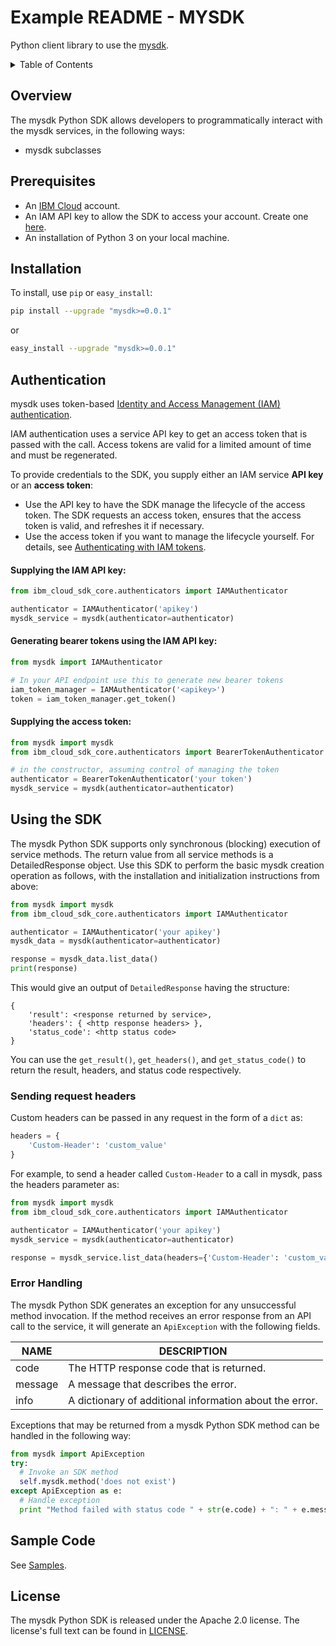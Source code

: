 # Example README - MYSDK

Python client library to use the [mysdk](mysdk-service-link-documention).

<details>
<summary>Table of Contents</summary>

* [Overview](#overview)
* [Prerequisites](#prerequisites)
* [Installation](#installation)
* [Authentication](#authentication)
* [Usage](#using-the-sdk)
* [Sample Code](#sample-code)
* [License](#license)

</details>

## Overview

The mysdk Python SDK allows developers to programmatically interact with the mysdk services, in the following ways:

* mysdk subclasses

## Prerequisites

[ibm-cloud-onboarding]: https://cloud.ibm.com/registration?target=%2Fdeveloper%2Fwatson&

* An [IBM Cloud][ibm-cloud-onboarding] account.
* An IAM API key to allow the SDK to access your account. Create one [here](https://cloud.ibm.com/iam/apikeys).
* An installation of Python 3 on your local machine.

## Installation

To install, use `pip` or `easy_install`:

```bash
pip install --upgrade "mysdk>=0.0.1"
```

or

```bash
easy_install --upgrade "mysdk>=0.0.1"
```

## Authentication

mysdk uses token-based [Identity and Access Management (IAM) authentication](https://cloud.ibm.com/docs/iam?topic=iam-getstarted).

IAM authentication uses a service API key to get an access token that is passed with the call.
Access tokens are valid for a limited amount of time and must be regenerated.

To provide credentials to the SDK, you supply either an IAM service **API key** or an **access token**:

- Use the API key to have the SDK manage the lifecycle of the access token. The SDK requests an access token, ensures that the access token is valid, and refreshes it if necessary.
- Use the access token if you want to manage the lifecycle yourself. For details, see [Authenticating with IAM tokens](https://cloud.ibm.com/docs/services/watson/getting-started-iam.html).


#### Supplying the IAM API key:

```python
from ibm_cloud_sdk_core.authenticators import IAMAuthenticator

authenticator = IAMAuthenticator('apikey')
mysdk_service = mysdk(authenticator=authenticator)
```

#### Generating bearer tokens using the IAM API key:

```python
from mysdk import IAMAuthenticator

# In your API endpoint use this to generate new bearer tokens
iam_token_manager = IAMAuthenticator('<apikey>')
token = iam_token_manager.get_token()
```

#### Supplying the access token:

```python
from mysdk import mysdk
from ibm_cloud_sdk_core.authenticators import BearerTokenAuthenticator

# in the constructor, assuming control of managing the token
authenticator = BearerTokenAuthenticator('your token')
mysdk_service = mysdk(authenticator=authenticator)
```

## Using the SDK

The mysdk Python SDK supports only synchronous (blocking) execution of service methods. The return value from all service methods is a DetailedResponse object. Use this SDK to perform the basic mysdk creation operation as follows, with the installation and initialization instructions from above:

```python
from mysdk import mysdk
from ibm_cloud_sdk_core.authenticators import IAMAuthenticator

authenticator = IAMAuthenticator('your apikey')
mysdk_data = mysdk(authenticator=authenticator)

response = mysdk_data.list_data()
print(response)
```

This would give an output of `DetailedResponse` having the structure:

```
{
    'result': <response returned by service>,
    'headers': { <http response headers> },
    'status_code': <http status code>
}
```

You can use the `get_result()`, `get_headers()`, and `get_status_code()` to return the result, headers, and status code respectively.

### Sending request headers

Custom headers can be passed in any request in the form of a `dict` as:
```python
headers = {
    'Custom-Header': 'custom_value'
}
```
For example, to send a header called `Custom-Header` to a call in mysdk, pass the headers parameter as:

```python
from mysdk import mysdk
from ibm_cloud_sdk_core.authenticators import IAMAuthenticator

authenticator = IAMAuthenticator('your apikey')
mysdk_service = mysdk(authenticator=authenticator)

response = mysdk_service.list_data(headers={'Custom-Header': 'custom_value'}).get_result()
```

### Error Handling

The mysdk Python SDK generates an exception for any unsuccessful method invocation.
If the method receives an error response from an API call to the service, it will generate an
`ApiException` with the following fields.

| NAME | DESCRIPTION |
| ----- | ----------- |
| code | The HTTP response code that is returned. |
| message	| A message that describes the error. |
| info	| A dictionary of additional information about the error. |


Exceptions that may be returned from a mysdk Python SDK method can be handled in the following way:

```python
from mysdk import ApiException
try:
  # Invoke an SDK method
  self.mysdk.method('does not exist')
except ApiException as e:
  # Handle exception
  print "Method failed with status code " + str(e.code) + ": " + e.message)
```

## Sample Code

See [Samples](Samples).

## License

The mysdk Python SDK is released under the Apache 2.0 license. The license's full text can be found in [LICENSE](LICENSE).
